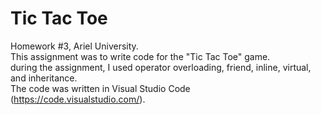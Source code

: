 # Tic Tac Toe
Homework #3, Ariel University.<br>
This assignment was to write code for the "Tic Tac Toe" game.<br>
during the assignment, I used operator overloading, friend, inline, virtual, and inheritance.<br>
The code was written in Visual Studio Code (https://code.visualstudio.com/).
